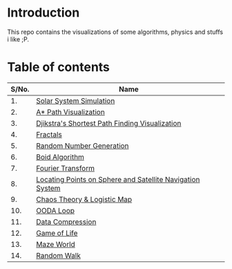 # Introduction

This repo contains the visualizations of some algorithms, physics and stuffs i like ;P.

# Table of contents

| S/No. | Name                                                          |
| ----- | ------------------------------------------------------------- |
| 1.    | [Solar System Simulation]()                                   |
| 2.    | [A\* Path Visualization]()                                    |
| 3.    | [Djikstra's Shortest Path Finding Visualization]()            |
| 4.    | [Fractals]()                                                  |
| 5.    | [Random Number Generation]()                                  |
| 6.    | [Boid Algorithm]()                                            |
| 7.    | [Fourier Transform]()                                         |
| 8.    | [Locating Points on Sphere and Satellite Navigation System]() |
| 9.    | [Chaos Theory & Logistic Map ]()                              |
| 10.   | [OODA Loop]()                                                 |
| 11.   | [Data Compression]()                                          |
| 12.   | [Game of Life]()                                              |
| 13.   | [Maze World]()                                                |
| 14.   | [Random Walk]()                                               |
